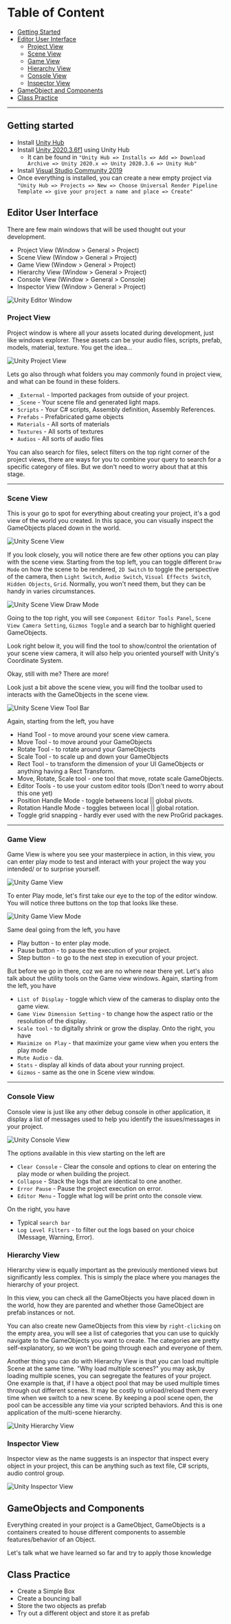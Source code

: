 # Table of Content

- [Getting Started](#getting-started)
- [Editor User Interface](#editor-user-interface)
  - [Project View](#project-view)
  - [Scene View](#scene-view)
  - [Game View](#game-view)
  - [Hierarchy View](#hierarchy-view)
  - [Console View](#console-view)
  - [Inspector View](#inspector-view)
- [GameObject and Components](#gameobject-and-components)
- [Class Practice](#class-practice)

---

## Getting started

- Install [Unity Hub](https://unity3d.com/get-unity/download)
- Install [Unity 2020.3.6f1](unityhub://2020.3.6f1/338bb68529b2) using Unity Hub
  - It can be found in `"Unity Hub => Installs => Add => Download Archive => Unity 2020.x => Unity 2020.3.6 => Unity Hub"`
- Install [Visual Studio Community 2019](https://visualstudio.microsoft.com/vs/)
- Once everything is installed, you can create a new empty project via `"Unity Hub => Projects => New => Choose Universal Render Pipeline Template => give your project a name and place => Create"`

## Editor User Interface

There are few main windows that will be used thought out your development.

- Project View (Window > General > Project)
- Scene View (Window > General > Project)
- Game View (Window > General > Project)
- Hierarchy View (Window > General > Project)
- Console View (Window > General > Console)
- Inspector View (Window > General > Project)

![Unity Editor Window](https://firebasestorage.googleapis.com/v0/b/react-portfolio-c495c.appspot.com/o/sp-demo-assets%2Fscreenshots%2FUnity%20Editor%20Window.png?alt=media&token=38d6497e-74ab-465a-bedb-e859a0ec14ed)

### Project View

Project window is where all your assets located during development, just like windows explorer. These assets can be your audio files, scripts, prefab, models, material, texture. You get the idea...

![Unity Project View](https://firebasestorage.googleapis.com/v0/b/react-portfolio-c495c.appspot.com/o/sp-demo-assets%2Fscreenshots%2FUnity%20Project%20Window.png?alt=media&token=81d00362-edb6-4649-a5d8-7d906b3767e1)

Lets go also through what folders you may commonly found in project view, and what can be found in these folders.

- `_External` - Imported packages from outside of your project.
- `_Scene` - Your scene file and generated light maps.
- `Scripts` - Your C# scripts, Assembly definition, Assembly References.
- `Prefabs` - Prefabricated game objects
- `Materials` - All sorts of materials
- `Textures` - All sorts of textures
- `Audios` - All sorts of audio files

You can also search for files, select filters on the top right corner of the project views, there are ways for you to combine your query to search for a specific category of files. But we don't need to worry about that at this stage.

---

### Scene View

This is your go to spot for everything about creating your project, it's a god view of the world you created. In this space, you can visually inspect the GameObjects placed down in the world.

![Unity Scene View](https://firebasestorage.googleapis.com/v0/b/react-portfolio-c495c.appspot.com/o/sp-demo-assets%2Fscreenshots%2FUnity%20Scene%20Window.png?alt=media&token=0708a61e-4037-45ab-be24-6a486f01ad14)

If you look closely, you will notice there are few other options you can play with the scene view. Starting from the top left, you can toggle different `Draw Mode` on how the scene to be rendered, `2D Switch` to toggle the perspective of the camera, then `Light Switch`, `Audio Switch`, `Visual Effects Switch`, `Hidden Objects`, `Grid`. Normally, you won't need them, but they can be handy in varies circumstances.

![Unity Scene View Draw Mode](https://firebasestorage.googleapis.com/v0/b/react-portfolio-c495c.appspot.com/o/sp-demo-assets%2Fscreenshots%2FUnity%20Scene%20View%20Mode.png?alt=media&token=d7ff701d-eed1-46e4-aed2-4725002a126e)

Going to the top right, you will see `Component Editor Tools Panel`, `Scene View Camera Setting`, `Gizmos Toggle` and a search bar to highlight queried GameObjects.

Look right below it, you will find the tool to show/control the orientation of your scene view camera, it will also help you oriented yourself with Unity's Coordinate System.

Okay, still with me? There are more!

Look just a bit above the scene view, you will find the toolbar used to interacts with the GameObjects in the scene view.

![Unity Scene View Tool Bar](https://firebasestorage.googleapis.com/v0/b/react-portfolio-c495c.appspot.com/o/sp-demo-assets%2Fscreenshots%2FUnity%20Scene%20View%20Toolbar.png?alt=media&token=60a878b3-4523-449a-a840-2460cd7b41c3)

Again, starting from the left, you have

- Hand Tool - to move around your scene view camera.
- Move Tool - to move around your GameObjects
- Rotate Tool - to rotate around your GameObjects
- Scale Tool - to scale up and down your GameObjects
- Rect Tool - to transform the dimension of your UI GameObjects or anything having a Rect Transform.
- Move, Rotate, Scale tool - one tool that move, rotate scale GameObjects.
- Editor Tools - to use your custom editor tools (Don't need to worry about this one yet)
- Position Handle Mode - toggle betweens local || global pivots.
- Rotation Handle Mode - toggles between local || global rotation.
- Toggle grid snapping - hardly ever used with the new ProGrid packages.

---

### Game View

Game View is where you see your masterpiece in action, in this view, you can enter play mode to test and interact with your project the way you intended/ or to surprise yourself.

![Unity Game View](https://firebasestorage.googleapis.com/v0/b/react-portfolio-c495c.appspot.com/o/sp-demo-assets%2Fscreenshots%2FUnity%20Game%20Window.png?alt=media&token=94ecf75d-3413-498d-af25-025d5cb45288)

To enter Play mode, let's first take our eye to the top of the editor window. You will notice three buttons on the top that looks like these.

![Unity Game View Mode](https://firebasestorage.googleapis.com/v0/b/react-portfolio-c495c.appspot.com/o/sp-demo-assets%2Fscreenshots%2FUnity%20Play%20Pause%20Step.png?alt=media&token=fe009555-10c6-4316-9fbc-504f7c69f182)

Same deal going from the left, you have

- Play button - to enter play mode.
- Pause button - to pause the execution of your project.
- Step button - to go to the next step in execution of your project.

But before we go in there, coz we are no where near there yet. Let's also talk about the utility tools on the Game view windows. Again, starting from the left, you have

- `List of Display` - toggle which view of the cameras to display onto the game view.
- `Game View Dimension Setting` - to change how the aspect ratio or the resolution of the display.
- `Scale tool` - to digitally shrink or grow the display. Onto the right, you have
- `Maximize on Play` - that maximize your game view when you enters the play mode
- `Mute Audio` - da.
- `Stats` - display all kinds of data about your running project.
- `Gizmos` - same as the one in Scene view window.

---

### Console View

Console view is just like any other debug console in other application, it display a list of messages used to help you identify the issues/messages in your project.

![Unity Console View](https://firebasestorage.googleapis.com/v0/b/react-portfolio-c495c.appspot.com/o/sp-demo-assets%2Fscreenshots%2FUnity%20Console%20View.png?alt=media&token=ad4b3306-1ee6-4686-9016-5cde02c2dc15)

The options available in this view starting on the left are

- `Clear Console` - Clear the console and options to clear on entering the play mode or when building the project.
- `Collapse` - Stack the logs that are identical to one another.
- `Error Pause` - Pause the project execution on error.
- `Editor Menu` - Toggle what log will be print onto the console view.

On the right, you have

- Typical `search bar`
- `Log Level Filters` - to filter out the logs based on your choice (Message, Warning, Error).

### Hierarchy View

Hierarchy view is equally important as the previously mentioned views but significantly less complex. This is simply the place where you manages the hierarchy of your project.

In this view, you can check all the GameObjects you have placed down in the world, how they are parented and whether those GameObject are prefab instances or not.

You can also create new GameObjects from this view by `right-clicking` on the empty area, you will see a list of categories that you can use to quickly navigate to the GameObjects you want to create. The categories are pretty self-explanatory, so we won't be going through each and everyone of them.

Another thing you can do with Hierarchy View is that you can load multiple Scene at the same time. "Why load multiple scenes?" you may ask,by loading multiple scenes, you can segregate the features of your project. One example is that, if I have a object pool that may be used multiple times through out different scenes. It may be costly to unload/reload them every time when we switch to a new scene. By keeping a pool scene open, the pool can be accessible any time via your scripted behaviors. And this is one application of the multi-scene hierarchy.

![Unity Hierarchy View](https://firebasestorage.googleapis.com/v0/b/react-portfolio-c495c.appspot.com/o/sp-demo-assets%2Fscreenshots%2FUnity%20Hierachy%20Window.png?alt=media&token=0ec985f6-3812-40f0-88a9-698a9a406d20)

### Inspector View

Inspector view as the name suggests is an inspector that inspect every object in your project, this can be anything such as text file, C# scripts, audio control group.

![Unity Inspector View](https://firebasestorage.googleapis.com/v0/b/react-portfolio-c495c.appspot.com/o/sp-demo-assets%2Fscreenshots%2FUnity%20Inspector%20Window.png?alt=media&token=4f110b2b-ead4-43ba-9ab2-21e8a38ae680)

## GameObjects and Components

Everything created in your project is a GameObject, GameObjects is a containers created to house different components to assemble features/behavior of an Object.

Let's talk what we have learned so far and try to apply those knowledge

## Class Practice

- Create a Simple Box
- Create a bouncing ball
- Store the two objects as prefab
- Try out a different object and store it as prefab
